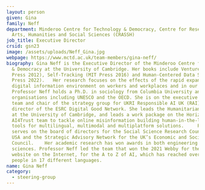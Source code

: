```yaml
---
layout: person
given: Gina
family: Neff
department: Minderoo Centre for Technology & Democracy, Centre for Research in the
  Arts, Humanities and Social Sciences (CRASSH)
job_title: Executive Director
crsid: gsn23
image: /assets/uploads/Neff_Gina.jpg
webpage: https://www.mctd.ac.uk/team-members/gina-neff/
biography: Gina Neff is the Executive Director of the Minderoo Centre for Technology
  & Democracy at the University of Cambridge. Her books include Venture Labor (MIT
  Press 2012), Self-Tracking (MIT Press 2016) and Human-Centered Data Science (MIT
  Press 2022).   Her research focuses on the effects of the rapid expansion of our
  digital information environment on workers and workplaces and in our everyday lives.
  Professor Neff holds a Ph.D. in sociology from Columbia University and advises international
  organisations including UNESCO and the OECD. She is on the executive leadership
  team and chair of the strategy group for UKRI Responsible AI UK (RAI), and is associate
  director of the ESRC Digital Good Network. She leads the Humanitarian Action Programme
  at the University of Cambridge, and leads a work package on the Horizon Europe international
  AI4Trust team to tackle online misinformation building human-in-the-loop AI detection
  tools for multilingual, multimodal and multiplatform solutions.     Professor Neff
  serves on the board of directors for the Social Science Research Council in the
  USA and the Strategic Advisory Network for the UK’s Economic and Social Research
  Council.    Her academic research has won awards in both engineering and social
  sciences. Professor Neff led the team that won the 2021 Webby for the best educational
  website on the Internet, for the A to Z of AI, which has reached over 1 million
  people in 17 different languages.
name: Gina Neff
category:
  - steering-group
---
```

